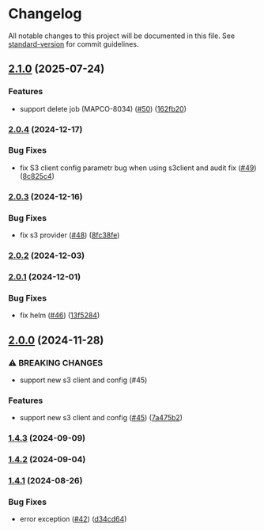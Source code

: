 # Changelog

All notable changes to this project will be documented in this file. See [standard-version](https://github.com/conventional-changelog/standard-version) for commit guidelines.

## [2.1.0](https://github.com/MapColonies/file-syncer/compare/v2.0.4...v2.1.0) (2025-07-24)


### Features

* support delete job (MAPCO-8034) ([#50](https://github.com/MapColonies/file-syncer/issues/50)) ([162fb20](https://github.com/MapColonies/file-syncer/commit/162fb20c954c416d407366cf7fc781ceb991f0c5))

### [2.0.4](https://github.com/MapColonies/file-syncer/compare/v2.0.3...v2.0.4) (2024-12-17)


### Bug Fixes

* fix S3 client config parametr bug when using s3client and audit fix ([#49](https://github.com/MapColonies/file-syncer/issues/49)) ([8c825c4](https://github.com/MapColonies/file-syncer/commit/8c825c41471ff622b4d2db40967bfbbeb6f5f81b))

### [2.0.3](https://github.com/MapColonies/file-syncer/compare/v2.0.2...v2.0.3) (2024-12-16)


### Bug Fixes

* fix s3 provider ([#48](https://github.com/MapColonies/file-syncer/issues/48)) ([8fc38fe](https://github.com/MapColonies/file-syncer/commit/8fc38fe2c5775fefe7246d835e026459c78c8fcd))

### [2.0.2](https://github.com/MapColonies/file-syncer/compare/v2.0.1...v2.0.2) (2024-12-03)

### [2.0.1](https://github.com/MapColonies/file-syncer/compare/v2.0.0...v2.0.1) (2024-12-01)


### Bug Fixes

* fix helm ([#46](https://github.com/MapColonies/file-syncer/issues/46)) ([13f5284](https://github.com/MapColonies/file-syncer/commit/13f528496c6e7453e420214ca3c74bfd20b660e0))

## [2.0.0](https://github.com/MapColonies/file-syncer/compare/v1.4.3...v2.0.0) (2024-11-28)


### ⚠ BREAKING CHANGES

* support new s3 client and config (#45)

### Features

* support new s3 client and config ([#45](https://github.com/MapColonies/file-syncer/issues/45)) ([7a475b2](https://github.com/MapColonies/file-syncer/commit/7a475b2673918fa5d2f5c80967947fd16ce88c13))

### [1.4.3](https://github.com/MapColonies/file-syncer/compare/v1.4.2...v1.4.3) (2024-09-09)

### [1.4.2](https://github.com/MapColonies/file-syncer/compare/v1.4.1...v1.4.2) (2024-09-04)

### [1.4.1](https://github.com/MapColonies/file-syncer/compare/v1.4.0...v1.4.1) (2024-08-26)


### Bug Fixes

* error exception ([#42](https://github.com/MapColonies/file-syncer/issues/42)) ([d34cd64](https://github.com/MapColonies/file-syncer/commit/d34cd649d643fbef2a8ca33114a68e462a5a2ff9))
